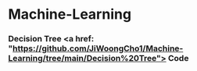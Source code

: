 # Machine-Learning

### Decision Tree <a href: "https://github.com/JiWoongCho1/Machine-Learning/tree/main/Decision%20Tree"> Code </a>
